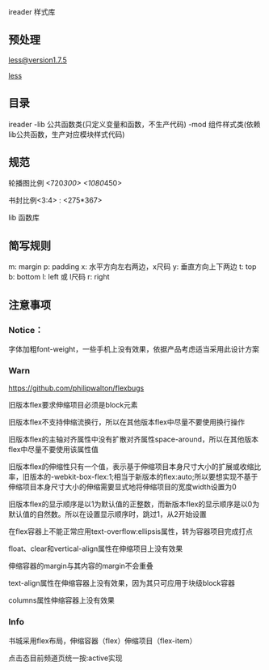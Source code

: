 ireader 样式库

## 预处理

less@version1.7.5

[less](http://lesscss.org/)

## 目录

ireader
-lib 公共函数类(只定义变量和函数，不生产代码)
-mod 组件样式类(依赖lib公共函数，生产对应模块样式代码)

## 规范

轮播图比例 <720*300>  <1080*450>

书封比例<3:4> : <275*367>

lib 函数库

## 简写规则

m: margin
p: padding
x: 水平方向左右两边，x尺码
y: 垂直方向上下两边
t: top
b: bottom
l: left 或 l尺码
r: right

## 注意事项

### Notice：

字体加粗font-weight，一些手机上没有效果，依据产品考虑适当采用此设计方案

### Warn

https://github.com/philipwalton/flexbugs

旧版本flex要求伸缩项目必须是block元素

旧版本flex不支持伸缩流换行，所以在其他版本flex中尽量不要使用换行操作

旧版本flex的主轴对齐属性中没有扩散对齐属性space-around，所以在其他版本flex中尽量不要使用该属性值

旧版本flex的伸缩性只有一个值，表示基于伸缩项目本身尺寸大小的扩展或收缩比率，旧版本的-webkit-box-flex:1;相当于新版本的flex:auto;所以要想实现不基于伸缩项目本身尺寸大小的伸缩需要显式地将伸缩项目的宽度width设置为0

旧版本flex的显示顺序是以1为默认值的正整数，而新版本flex的显示顺序是以0为默认值的自然数。所以在设置显示顺序时，跳过1，从2开始设置

在flex容器上不能正常应用text-overflow:ellipsis属性，转为容器项目完成打点

float、clear和vertical-align属性在伸缩项目上没有效果

伸缩容器的margin与其内容的margin不会重叠

text-align属性在伸缩容器上没有效果，因为其只可应用于块级block容器

columns属性伸缩容器上没有效果

### Info

书城采用flex布局，伸缩容器（flex）伸缩项目（flex-item）

点击态目前频道页统一按:active实现

